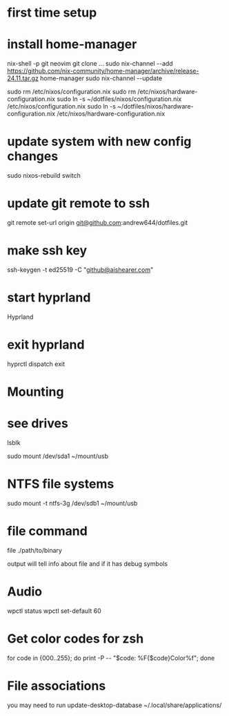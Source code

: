 
# first time setup
# install home-manager
nix-shell -p git neovim
git clone ...
sudo nix-channel --add https://github.com/nix-community/home-manager/archive/release-24.11.tar.gz home-manager
sudo nix-channel --update

sudo rm /etc/nixos/configuration.nix
sudo rm /etc/nixos/hardware-configuration.nix
sudo ln -s ~/dotfiles/nixos/configuration.nix /etc/nixos/configuration.nix
sudo ln -s ~/dotfiles/nixos/hardware-configuration.nix /etc/nixos/hardware-configuration.nix

# update system with new config changes
sudo nixos-rebuild switch


# update git remote to ssh
git remote set-url origin git@github.com:andrew644/dotfiles.git

# make ssh key
ssh-keygen -t ed25519 -C "github@aishearer.com"

# start hyprland
Hyprland

# exit hyprland
hyprctl dispatch exit



# Mounting
# see drives
lsblk

sudo mount /dev/sda1 ~/mount/usb

# NTFS file systems
sudo mount -t ntfs-3g /dev/sdb1 ~/mount/usb


# file command
file ./path/to/binary

output will tell info about file and if it has debug symbols

# Audio
wpctl status
wpctl set-default 60


# Get color codes for zsh
for code in {000..255}; do print -P -- "$code: %F{$code}Color%f"; done

# File associations
you may need to run
update-desktop-database ~/.local/share/applications/ 
